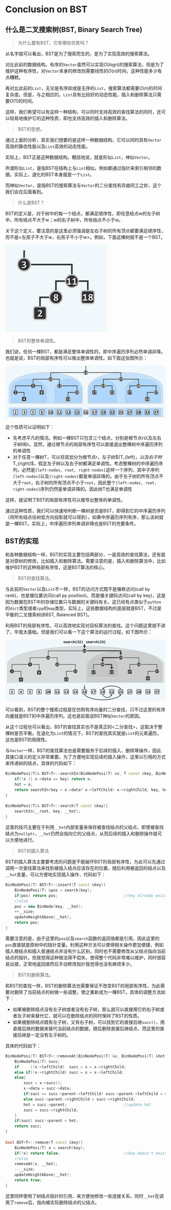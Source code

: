 Conclusion on BST
================

## 什么是二叉搜索树(BST, Binary Search Tree)

> 为什么要有BST，它有哪些优势吗？

从名字就可以看出，BST是为了搜索而生的，是为了实现高效的搜索算法。

对比此前的数据结构，有序的`Vector`虽然可以实现$O(logn)$的搜索算法，但是为了维护这种有序性，对`Vector`本身的修改则需要线性的$O(n)$时间，这种性能多少有点糟糕。

再对比此前的`List`，无论是有序抑或是无序的`List`，搜索算法都需要$O(n)$的时间复杂度。但是，与之相应的，`List`具有比较好的动态性能，插入和删除算法只需要$O(1)$的时间。

这样，我们希望可以有这样一种结构，可以同时支持高效的查找算法的同时，还可以轻易地维护它的这种性质，即也支持高效的插入和删除算法。

> BST的思想。

通过上面的分析，其实我们想要的是这样一种数据结构，它可以同时具有`Vector`高效的静态性能以及`List`高效的动态性能。

实际上，BST正是这种数据结构。概括地说，就是形似`List`，神似`Vector`。

所谓形似`List`，是指BST在结构上与`List`相似。例如都通过指针来索引相邻的数据。实际上，退化的BST本身就是一个`List`。

而神似`Vector`，是指BST的搜索算法与`Vector`的二分查找有异曲同工之妙，这个我们会在后面看到。

> 什么是BST？

BST的定义是，对于树中的每一个结点，都满足顺序性，即任意结点w的左子树中，所有结点不大于w；w的右子树中，所有结点不小于w。

关于这个定义，要注意的是这里必须强调是左右子树的所有顶点都要满足顺序性，而不是<左孩子不大于w，右孩子不小于w>。例如，下面这棵树就不是一个BST。

![non-BST](images/non-BST.png)

> BST的整体单调性。

我们说，任何一棵BST，都是满足整体单调性的，即中序遍历序列必然单调非降。也就是说，BST的局部有序性可以推出整体单调性。如下面这张图所示：

![BSTmonotony](images/monotony.png)

这个性质可以证明如下：

+ 先考虑平凡的情况。例如一棵BST只包含三个结点，分别是根节点r以及左右子树l和r。显然，通过根节点的局部有序性可以直接退出整棵树中序遍历序列的单调性
+ 对于任意一棵树T，可以将其划分为根节点r，左子树${T_{left}$，以及右子树$T_{right}$，假定左子树以及右子树都满足单调性。考虑整棵树的中序遍历序列，必然是`[left-nodes, root, right-nodes]`这样一个序列，其中子序列`[left-nodes]`以及`[right-nodes]`都是单调非降的。由于左子树的所有顶点不大于`root`，右子树的所有顶点不小于`root`，因此整个`[left-nodes, root, right-nodes]`序列仍然是单调非降的。因此树T也满足单调性

这样，就证明了BST的局部有序性可以推导出整体的单调性。

通过这种性质，我们可以快速地判断一棵树是否是BST，即得到它的中序遍历序列（将所有结点往树低方向投影就可以得到），如果中序遍历序列有序，那么该树就是一棵BST。实际上，中序遍历序列单调非降也是BST的充要条件。

## BST的实现

和各种数据结构一样，BST的实现主要包括两部分，一是高效的查找算法，还有就是对原树的修改，比如插入和删除算法。需要注意的是，插入和删除算法中，比如维护BST的这种局部有序性，这是BST算法的核心。

> BST的查找算法。

与此前的`Vector`以及`List`不一样，BST的访问方式既不是循秩访问(call by rank)，也是循位置访问(call py position)，而是循关键码访问(call by key)，这是因为数据在BST中的存储位置只与数据的关键码有关。这已经有点类似于`python`的`dict`类型或者`cpp`的`map`类型，实际上，这些数据结构的底层就是BST，不过是平衡的二叉搜索树(BBST, Balanced BST)。

利用BST的局部有序性，可以高效地实现对目标算法的查找。这个问题这里就不讲了，毕竟太基础。但是我们可以看一下这个算法的运行过程，如下图所示：

![BST-Search](images/BSTSearch.png)

可以看到，BST的整个搜索过程是在仿照有序向量的二分查找，只不过这里的有序向量就是BST的中序遍历序列。这也是前面说BST神似`Vector`的原因。

从这个过程也可以看出，BST的查找其实也不是真正的<二分查找>，这取决于整棵树是否平衡。在退化为`List`的情况下，BST的查找其实就是`List`的元素遍历，这也是BST的局限性。

与`Vector`一样，BST的查找算法也是需要服务于后续的插入、删除等操作，因此其接口语义的定义非常重要。为了方便地实现后续的插入操作，这里以引用的方式来传递树的结点，具体的代码如下：

```cpp
BinNodePosi(T)& BST<T>::searchIn(BinNodePosi(T) &x, T const &key, BinNodePosi(T) &hot){
	if(!x || x->data == key) return x;
	hot = x;
	return searchIn(key < x->data? x->leftChild: x->rightChild, key, hot);
}

BinNodePosi(T)& BST<T>::search(T const &key){
	searchIn(__root, key, __hot);
}
```

这里的技巧主要在于利用`__hot`内部变量来保存被查找结点的父结点，即使被查找结点为`nullptr`，`__hot`仍然会指向它的父结点，从而后续的插入和删除操作就可以方便地进行。

> BST的插入算法

BST的插入算法主要要考虑的问题是不能破坏BST的局部有序性，为此可以先通过调用一次查找算法来找到被插入结点应该存在的位置，随后利用被返回的结点以及`__hot`变量，可以方便地实现插入操作，代码如下：

```cpp
BinNodePosi(T) BST<T>::insert(T const &key){
	BinNodePosi(T) &pos = search(key);
	if(pos) return pos;								//key already existss
	//else
	pos = new BinNode(key, __hot);
	++__size;
	updateHeightAbove(__hot);
	return pos;
}
```

需要注意的是，由于这里的`pos`以及`search`函数的返回值都是引用，因此这里的`pos`直接就是原树中的指针变量。利用这种方法可以使得相关操作更加便捷，例如插入根结点和插入普通结点并没有什么区别，同时也不需要修改从父结点指向当前结点的指针。但我觉得这种做法得不偿失，使得整个代码非常难以维护，同时很容易出错，正常地返回值然后手动修改指针我觉得也没有麻烦多少。

>  BST的删除算法。

和BST的查找一样，BST的删除算法也需要保证不改变BST的局部有序性，为此需要对删除了当前结点的树做一些调整，使之重新成为一棵BST。具体的调整方法如下：

+ 如果被删除结点没有左子树或者没有右子树，那么就可以直接用它的右子树或者左子树来替代它，就可以在删除结点的同时保持了BST的性质。
+ 如果被删除结点既有左子树，又有右子树，可以找到它的直接后继`succ()`，用直接后继的数据来替代当前结点的数据，随后删除直接后继结点，而这里的直接后继是一定没有左子树的。

具体的代码如下：

```cpp
BinNodePosi(T) BST<T>::removeAt(BinNodePosi(T) &x, BinNodePosi(T) &hot){
	BinNodePosi(T) succ;
	if     (!x->leftChild)  succ = x = x->rightChild;
	else if(!x->rightChild) succ = x = x->leftChild;
	else{
		succ = x->succ();
		x->data = succ->data;
		if(succ == succ->parent->leftChild) succ->parent->leftChild = succ->rightChild;
		else succ->parent->rightChild = succ->rightChild;
		hot = succ->parent; 						//update hot
		succ = succ->rightChild;
	}
	if(succ) succ->parent = hot;
	return succ;
}

bool BST<T>::remove(T const &key){
	BinNodePosi(T) x = search(key);
	if(!x) return false;							//key doesn't exist
	//else
	removeAt(x, __hot);
	--__size;
	updateHeightAbove(__hot);
	return true;
}
```

这里同样使用了树结点指针的引用，来方便地修改一些连接关系，同时`__hot`在调用了`remove`后，指向被实际删除结点的父结点。
